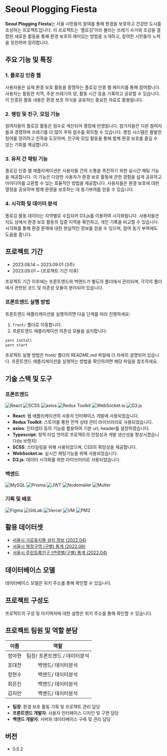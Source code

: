 # **Seoul Plogging Fiesta**

**Seoul Plogging Fiesta**는 서울 시민들의 참여를 통해 환경을 보호하고 건강한 도시를 조성하는 프로젝트입니다. 이 프로젝트는 '플로깅'이라 불리는 쓰레기 수거와 조깅을 결합한 새로운 활동을 통해 환경 보호의 재미있는 방법을 소개하고, 참여한 시민들의 노력을 칭찬하며 장려합니다.

## **주요 기능 및 특징**

### **1. 플로깅 인증 웹**

사용자들은 실제 환경 보호 활동을 증명하는 플로깅 인증 웹 페이지를 통해 참여합니다. 사용자는 활동한 지역, 주운 쓰레기의 양, 활동 시간 등을 기록하고 공유할 수 있습니다. 이 인증된 활동 내용은 환경 보호 의식을 공유하는 중요한 자료로 활용됩니다.

### **2. 랭킹 및 친구, 모임 기능**

참여자들의 플로깅 활동은 점수로 계산되어 랭킹에 반영됩니다. 참가자들은 다른 참여자들과 경쟁하며 쓰레기를 더 많이 주워 점수를 획득할 수 있습니다. 랭킹 시스템은 활발한 참여를 장려하고 친목을 도모하며, 친구와 모임 활동을 통해 함께 환경 보호를 즐길 수 있는 기회를 제공합니다.

### **3. 유저 간 채팅 기능**

플로깅 인증 웹 애플리케이션은 사용자들 간의 소통을 촉진하기 위한 실시간 채팅 기능을 제공합니다. 이 기능은 다양한 사용자가 환경 보호 활동에 관한 경험을 쉽게 공유하고 아이디어를 교환할 수 있는 효율적인 방법을 제공합니다. 사용자들은 환경 보호에 대한 열정을 공유하며 함께 환경을 보호하는 데 동기부여를 얻을 수 있습니다.

### **4. 시각화 및 데이터 분석**

플로깅 활동 데이터는 지역별로 수집되어 D3.js를 이용하여 시각화됩니다. 사용자들은 지도 상에서 환경 보호 활동의 집중 지역을 확인하고, 개인 기록을 비교할 수 있습니다. 시각화를 통해 환경 문제에 대한 현실적인 정보를 얻을 수 있으며, 참여 동기 부여에도 도움을 줍니다.

## **프로젝트 기간**

- 2023.08.14 ~ 2023.09.01 (3주)
- 2023.09.01 ~ (프로젝트 기간 이후)

프로젝트 기간 이후에는 프론트엔드와 백엔드가 별도의 폴더에서 관리되며, 각각의 폴더에서 관련된 코드 및 의존성 모듈이 분리되어 있습니다.

### **프론트엔드 실행 방법**

프론트엔드 애플리케이션을 실행하려면 다음 단계를 따라 진행하세요:

1. `front/` 폴더로 이동합니다.
2. 프론트엔드 애플리케이션 의존성 모듈을 설치합니다:

```bash
yarn install
yarn start
```
프로젝트 실행 방법은 front/ 폴더의 README.md 파일에 더 자세히 설명되어 있습니다. 프론트엔드 애플리케이션을 실행하는 방법을 확인하려면 해당 파일을 참조하세요.
## **기술 스택 및 도구**

### 프론트엔드

![React](https://img.shields.io/badge/-React-222222?style=for-the-badge&logo=react)
![SCSS](https://img.shields.io/badge/-SCSS-CC6699?style=for-the-badge&logo=sass&logoColor=ffffff)
![axios](https://img.shields.io/badge/-axios-007ACC?style=for-the-badge&logo=axios&logoColor=ffffff)
![Redux Toolkit](https://img.shields.io/badge/-Redux_Toolkit-764ABC?style=for-the-badge&logo=redux&logoColor=ffffff)
![WebSocket.io](https://img.shields.io/badge/-WebSocket.io-4E4E4E?style=for-the-badge&logo=socket.io&logoColor=ffffff)
![D3.js](https://img.shields.io/badge/-D3.js-F9A03C?style=for-the-badge&logo=d3.js&logoColor=ffffff)

- **React**: 웹 애플리케이션의 사용자 인터페이스 개발에 사용되었습니다.
- **Redux Toolkit**: 스토어를 통한 전역 상태 관리 라이브러리로 사용되었습니다.
- **axios**: 인터셉터 등의 기능을 활용하여 기본 url, header를 설정하였습니다.
- **Typescript**: 정적 타입 언어로 프로젝트의 안정성과 개발 생산성을 향상시켰습니다(ts 브랜치)
- **SCSS**: 스타일링을 위해 사용되었으며, CSS의 확장성을 제공합니다.
- **WebSocket.io**: 실시간 채팅기능을 위해 사용되었습니다.
- **D3.js**: 데이터 시각화를 위한 라이브러리로 사용되었습니다.

### 백엔드

![MySQL](https://img.shields.io/badge/-MySQL-4479A1?style=for-the-badge&logo=mysql&logoColor=white)
![Prisma](https://img.shields.io/badge/-Prisma-1B222D?style=for-the-badge&logo=prisma&logoColor=white)
![JWT](https://img.shields.io/badge/-JWT-000000?style=for-the-badge&logo=jsonwebtokens&logoColor=white)
![Nodemailer](https://img.shields.io/badge/-Nodemailer-339933?style=for-the-badge&logo=nodemailer&logoColor=white)
![Multer](https://img.shields.io/badge/-Multer-FF6600?style=for-the-badge&logo=multer&logoColor=white)

### 기획 및 배포

![Figma](https://img.shields.io/badge/-Figma-A259FF?style=for-the-badge&logo=figma&logoColor=white)
![GitLab](https://img.shields.io/badge/-GitLab-FCA121?style=for-the-badge&logo=gitlab&logoColor=white)
![Vercel](https://img.shields.io/badge/-Vercel-000000?style=for-the-badge&logo=vercel&logoColor=white)
![VM](https://img.shields.io/badge/-VM-00B0FF?style=for-the-badge&logo=virtualbox&logoColor=white)
![PM2](https://img.shields.io/badge/-PM2-2B037A?style=for-the-badge&logo=pm2&logoColor=white)

## **활용 데이터셋**
- [서울시 가로휴지통 설치 정보 (2022.04)](https://kosis.kr/statHtml/statHtml.do?orgId=106&tblId=DT_106N_29_2020005&conn_path=I2)
- [서울시 행정구역 (구별) 통계 (2022.06)](https://data.seoul.go.kr/dataList/412/S/2/datasetView.do)
- [서울시 주민등록인구 (연령별/구별) 통계 (2022.04)](https://kosis.kr/statHtml/statHtml.do?orgId=106&tblId=DT_106N_29_2020005&conn_path=I2)
  

## **데이터베이스 모델**

데이터베이스 모델은 위키 주소를 통해 확인할 수 있습니다.

## **프로젝트 구성도**

프로젝트의 구성 및 아키텍처에 대한 설명은 위키 주소를 통해 확인할 수 있습니다.

## **프로젝트 팀원 및 역할 분담**

|  이름  |             역할              |
| :----: | :---------------------------: |
| 정아현 | 팀장/ 프론트엔드 / 데이터분석 |
| 조대찬 |      백엔드/ 데이터분석       |
| 정현수 |      백엔드/ 데이터분석       |
| 최은진 |      백엔드/ 데이터분석       |
| 김지안 |      백엔드/ 데이터분석       |

- **팀장**: 환경 보호 활동 기획 및 프로젝트 관리 담당
- **프론트엔드 개발자**: 사용자 인터페이스 디자인 및 구현 담당
- **백엔드 개발자**: 서버와 데이터베이스 구축 및 관리 담당

## **버전**

- 0.0.2
